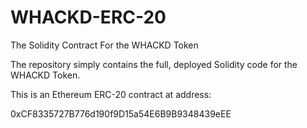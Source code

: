 # WHACKD-ERC-20
The Solidity Contract For the WHACKD Token

The repository simply contains the full, deployed Solidity code for the WHACKD Token.

This is an Ethereum ERC-20 contract at address:

0xCF8335727B776d190f9D15a54E6B9B9348439eEE
